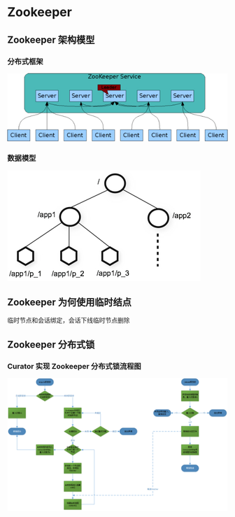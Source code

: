 # Zookeeper

## Zookeeper 架构模型

### 分布式框架

![Zookeeper分布式框架](../.vuepress/public/javazookeeperfenbushikuangjai.png)

### 数据模型

![Zookeeper数据模型](../.vuepress/public/javazookeepershujumoxing.png)

## Zookeeper 为何使用临时结点

临时节点和会话绑定，会话下线临时节点删除

## Zookeeper 分布式锁

### Curator 实现 Zookeeper 分布式锁流程图

![curatori流程](../.vuepress/public/javazookeepercurator.png)













<comment-comment/>